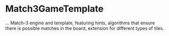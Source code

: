 # Match3GameTemplate
...
Match-3 engine and template, featuring hints, algorithms that ensure there is possible matches in the board, extension for different types of tiles.
